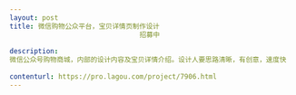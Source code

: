 ```yaml
---                
layout: post       
title: 微信购物公众平台，宝贝详情页制作设计
                                招募中
           
description: 
微信公众号购物商城，内部的设计内容及宝贝详情介绍。设计人要思路清晰，有创意，速度快
     
contenturl: https://pro.lagou.com/project/7906.html      
---                 
```

